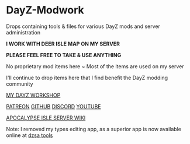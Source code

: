 # DayZ-Modwork
Drops containing tools & files for various DayZ mods and server administration

**I WORK WITH DEER ISLE MAP ON MY SERVER**

**PLEASE FEEL FREE TO TAKE & USE ANYTHING**

No proprietary mod items here ~ Most of the items are used on my server

I'll continue to drop items here that I find benefit the DayZ modding community

[MY DAYZ WORKSHOP](https://steamcommunity.com/profiles/76561198139711826/myworkshopfiles/?appid=221100)

[PATREON](https://patreon.com/AlphaEye)
[GITHUB](https://github.com/AlphaEye420)
[DISCORD](https://discord.gg/BdkSUQENhM)
[YOUTUBE](https://www.youtube.com/@AlphaEye420)

[APOCALYPSE ISLE SERVER WIKI](https://github.com/AlphaEye420/ApocalypseIsle/wiki)

Note: I removed my types editing app, as a superior app is now available online at [dzsa tools](https://dzsa.tools/)
